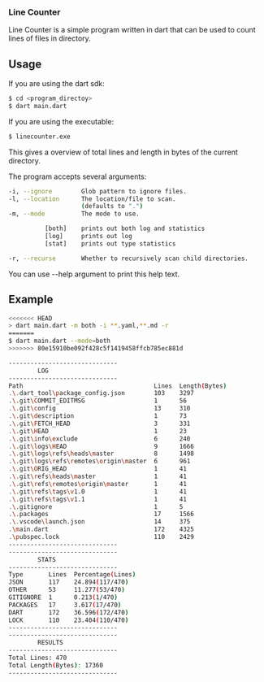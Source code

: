 ### Line Counter

Line Counter is a simple program written in dart that can be used to count lines of files in directory.

## Usage

If you are using the dart sdk:

```bash
$ cd <program_directoy>
$ dart main.dart
```

If you are using the executable:

```bash
$ linecounter.exe
```

This gives a overview of total lines and length in bytes of the current directory.

The program accepts several arguments:

```bash
-i, --ignore        Glob pattern to ignore files.
-l, --location      The location/file to scan.
                    (defaults to ".")
-m, --mode          The mode to use.

          [both]    prints out both log and statistics
          [log]     prints out log
          [stat]    prints out type statistics

-r, --recurse       Whether to recursively scan child directories.
```

You can use --help argument to print this help text.

## Example

```bash
<<<<<<< HEAD
> dart main.dart -m both -i **.yaml,**.md -r
=======
$ dart main.dart --mode=both
>>>>>>> 80e15910be092f428c5f1419458ffcb785ec881d

------------------------------
        LOG
------------------------------
Path                                    Lines  Length(Bytes)
.\.dart_tool\package_config.json        103    3297
.\.git\COMMIT_EDITMSG                   1      56
.\.git\config                           13     310
.\.git\description                      1      73
.\.git\FETCH_HEAD                       3      331
.\.git\HEAD                             1      23
.\.git\info\exclude                     6      240
.\.git\logs\HEAD                        9      1666
.\.git\logs\refs\heads\master           8      1498
.\.git\logs\refs\remotes\origin\master  6      961
.\.git\ORIG_HEAD                        1      41
.\.git\refs\heads\master                1      41
.\.git\refs\remotes\origin\master       1      41
.\.git\refs\tags\v1.0                   1      41
.\.git\refs\tags\v1.1                   1      41
.\.gitignore                            1      5
.\.packages                             17     1566
.\.vscode\launch.json                   14     375
.\main.dart                             172    4325
.\pubspec.lock                          110    2429
------------------------------
------------------------------
        STATS
------------------------------
Type       Lines  Percentage(Lines)
JSON       117    24.894(117/470)
OTHER      53     11.277(53/470)
GITIGNORE  1      0.213(1/470)
PACKAGES   17     3.617(17/470)
DART       172    36.596(172/470)
LOCK       110    23.404(110/470)
------------------------------
------------------------------
        RESULTS
------------------------------
Total Lines: 470
Total Length(Bytes): 17360
------------------------------
```
